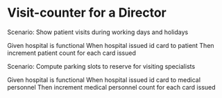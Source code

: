 # Visit-counter for a Director

Scenario: Show patient visits during working days and holidays

  Given hospital is functional
  When hospital issued id card to patient
  Then increment patient count for each card issued

Scenario: Compute parking slots to reserve for visiting specialists

  Given hospital is functional
  When hospital issued id card to medical personnel
  Then increment medical personnel count for each card issued
